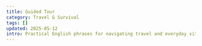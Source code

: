 ```yaml
---
title: Guided Tour
category: Travel & Survival
tags: []
updated: 2025-05-12
intro: Practical English phrases for navigating travel and everyday situations abroad.
---
```

